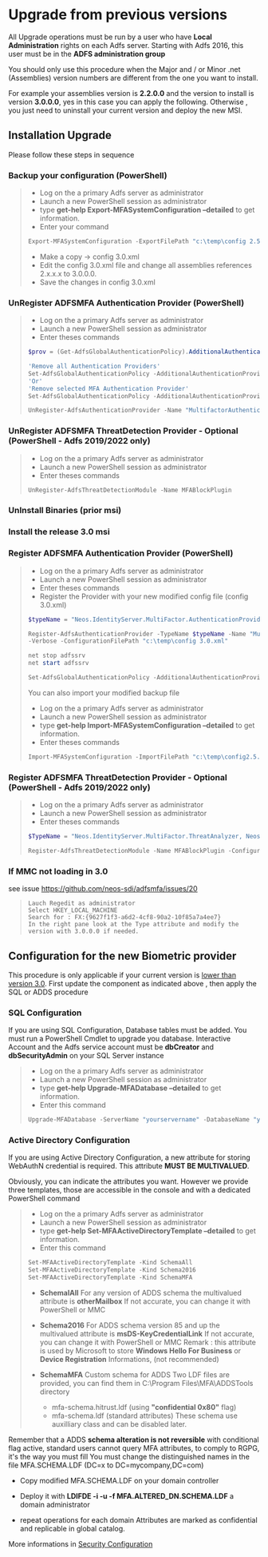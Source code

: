 # Upgrade from previous versions
All Upgrade operations must be run by a user who have **Local Administration** rights on each Adfs server.
Starting with Adfs 2016, this user must be in the **ADFS administration group**

You should only use this procedure when the Major and / or Minor .net (Assemblies) version numbers are different from the one you want to install.

For example your assemblies version is **2.2.0.0** and the version to install is version **3.0.0.0**, yes in this case you can apply the following.
Otherwise , you just need to uninstall your current version and deploy the new MSI.



## Installation Upgrade

Please follow these steps in sequence
### Backup your configuration (PowerShell)
>+ Log on the a primary Adfs server  as administrator
>+ Launch a new PowerShell session as administrator
>+ type **get-help Export-MFASystemConfiguration –detailed** to get information.
>+ Enter your command
>```powershell
>Export-MFASystemConfiguration -ExportFilePath "c:\temp\config 2.5.xml"
>```
>- Make a copy -> config 3.0.xml
>- Edit the config 3.0.xml file and change all assemblies references 2.x.x.x to 3.0.0.0. 
>- Save the changes in config 3.0.xml



### UnRegister ADFSMFA Authentication Provider (PowerShell)

>+ Log on the a primary Adfs server  as administrator
>+ Launch a new PowerShell session as administrator
>+ Enter theses commands
>```powershell
>$prov = (Get-AdfsGlobalAuthenticationPolicy).AdditionalAuthenticationProvider
>
>'Remove all Authentication Providers'
>Set-AdfsGlobalAuthenticationPolicy -AdditionalAuthenticationProvider $null
>'Or'
>'Remove selected MFA Authentication Provider'
>Set-AdfsGlobalAuthenticationPolicy -AdditionalAuthenticationProvider $prov[index]
>
>UnRegister-AdfsAuthenticationProvider -Name "MultifactorAuthenticationProvider" -Confirm:$false
>```



### UnRegister ADFSMFA ThreatDetection Provider - Optional (PowerShell - Adfs 2019/2022 only)

> - Log on the a primary Adfs server  as administrator
> - Launch a new PowerShell session as administrator
> - Enter theses commands
>
> ```powershell
> UnRegister-AdfsThreatDetectionModule -Name MFABlockPlugin
> ```



### UnInstall Binaries (prior msi)

### Install the release 3.0 msi



### Register ADFSMFA Authentication Provider (PowerShell)

>+ Log on the a primary Adfs server  as administrator
>+ Launch a new PowerShell session as administrator
>+ Enter theses commands
>+ Register the Provider with your new modified config file (config 3.0.xml)
>```powershell
>$typeName = "Neos.IdentityServer.MultiFactor.AuthenticationProvider, Neos.IdentityServer.MultiFactor, Version=3.0.0.0, Culture=neutral,PublicKeyToken=175aa5ee756d2aa2"
>
>Register-AdfsAuthenticationProvider -TypeName $typeName -Name "MultiFactorAuthenticationProvider"
>-Verbose -ConfigurationFilePath "c:\temp\config 3.0.xml"
>
>net stop adfssrv
>net start adfssrv
>
>Set-AdfsGlobalAuthenticationPolicy -AdditionalAuthenticationProvider MultiFactorAuthenticationProvider
>```
>You can also import your modified backup file
>+ Log on the a primary Adfs server  as administrator
>+ Launch a new PowerShell session as administrator
>+ type **get-help Import-MFASystemConfiguration –detailed** to get information.
>+ Enter theses commands
>```powershell
>Import-MFASystemConfiguration -ImportFilePath "c:\temp\config2.5.xml"
>```



### Register ADFSMFA ThreatDetection Provider - Optional (PowerShell - Adfs 2019/2022 only)

> - Log on the a primary Adfs server  as administrator
> - Launch a new PowerShell session as administrator
> - Enter theses commands
>
> ```powershell
> $TypeName = "Neos.IdentityServer.MultiFactor.ThreatAnalyzer, Neos.IdentityServer.MultiFactor.ThreatDetection, Version=3.0.0.0, Culture=neutral, PublicKeyToken=175aa5ee756d2aa2"
> 
> Register-AdfsThreatDetectionModule -Name MFABlockPlugin -ConfigurationFilePath "C:\Program Files\MFA\Config\threatconfig.db" -Typename $TypeName
> 
> ```



### If MMC not loading in 3.0

see issue https://github.com/neos-sdi/adfsmfa/issues/20
>```
>Lauch Regedit as administrator
>Select HKEY_LOCAL_MACHINE
>Search for : FX:{9627f1f3-a6d2-4cf8-90a2-10f85a7a4ee7}
>In the right pane look at the Type attribute and modify the version with 3.0.0.0 if needed.
>```



## Configuration for the new Biometric provider 

This procedure is only applicable if your current version is <u>lower than version 3.0</u>.
First update the component as indicated above , then apply the SQL or ADDS procedure

### SQL Configuration

If you are using SQL Configuration, Database tables must be added. You must run a PowerShell Cmdlet to upgrade you database.
Interactive Account and the Adfs service account must be **dbCreator** and **dbSecurityAdmin** on your SQL Server instance 

>+ Log on the a primary Adfs server  as administrator
>+ Launch a new PowerShell session as administrator
>+ type **get-help Upgrade-MFADatabase –detailed** to get information.
>+ Enter this command
>
>```powershell
>Upgrade-MFADatabase -ServerName "yourservername" -DatabaseName "yourexistingMFADB"
>```



### Active Directory Configuration

If you are using Active Directory Configuration, a new attribute for storing WebAuthN credential is required.
This attribute **MUST BE MULTIVALUED**.

Obviously, you can indicate the attributes you want. However we provide three templates, those are accessible in the console and with a dedicated PowerShell command
>+ Log on the a primary Adfs server  as administrator
>+ Launch a new PowerShell session as administrator
>+ type **get-help Set-MFAActiveDirectoryTemplate –detailed** to get information.
>+ Enter this command
>```powershell
>Set-MFAActiveDirectoryTemplate -Kind SchemaAll
>Set-MFAActiveDirectoryTemplate -Kind Schema2016
>Set-MFAActiveDirectoryTemplate -Kind SchemaMFA
>```
>+ **SchemalAll**
>For any version of ADDS schema
>the multivalued attribute is **otherMailbox**
>If not accurate, you can change it with PowerShell or MMC
>
>+ **Schema2016**
>For ADDS schema version 85 and up
>the multivalued attribute is **msDS-KeyCredentialLink**
>If not accurate, you can change it with PowerShell or MMC
>Remark : this attribute is used by Microsoft to store **Windows Hello For Business** or **Device Registration** Informations, (not recommended)
>
>+ **SchemaMFA**
>Custom schema for ADDS
>Two LDF files are provided, you can find them in C:\Program Files\MFA\ADDSTools directory
>   + mfa-schema.hitrust.ldf (using **"confidential 0x80"** flag)
>   + mfa-schema.ldf (standard attributes)
>These schema use auxilliary class and can be disabled later.
>



Remember that a ADDS **schema alteration is not reversible**
with conditional flag active, standard users cannot query MFA attributes, to comply to RGPG, it's the way you must fill
You must change the distinguished names in the file MFA.SCHEMA.LDF (DC=x to DC=mycompany,DC=com)

- Copy modified MFA.SCHEMA.LDF on your domain controller

- Deploy it with **LDIFDE -i -u -f MFA.ALTERED_DN.SCHEMA.LDF** a domain administrator

- repeat operations for each domain
  Attributes are marked as confidential and replicable in global catalog.

  

More informations in [Security Configuration](07-Security)